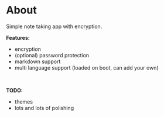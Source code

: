 # About
Simple note taking app with encryption.

**Features:**
- encryption
- (optional) password protection
- markdown support
- multi language support (loaded on boot, can add your own)
<br>

**TODO:**
- themes
- lots and lots of polishing

